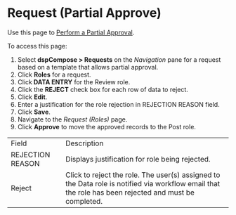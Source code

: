 # Request (Partial Approve)

<div class="use">

Use this page to [Perform a Partial
Approval](../Use_Cases/Review_Request_Data.htm#Perform_a_Partial_Approval).

</div>

To access this page:

1.  Select<span style="font-weight: bold;"> dspCompose \>
    Requests</span> on the *Navigation* pane for a request based on a
    template that allows partial approval.
2.  Click <span style="font-weight: bold;">Roles</span> for a request.
3.  Click<span style="font-weight: bold;"> DATA ENTRY</span> for the
    Review role.
4.  Click the <span style="font-weight: bold;">REJECT</span> check box
    for each row of data to reject.
5.  Click <span style="font-weight: bold;">Edit</span>.
6.  Enter a justification for the role rejection in REJECTION REASON
    field.
7.  Click <span style="font-weight: bold;">Save</span>.
8.  Navigate to the *Request (Roles)* page.
9.  Click <span style="font-weight: bold;">Approve</span> to move the
    approved records to the Post
role.

|                  |                                                                                                                                                       |
| ---------------- | ----------------------------------------------------------------------------------------------------------------------------------------------------- |
| Field            | Description                                                                                                                                           |
| REJECTION REASON | Displays justification for role being rejected.                                                                                                       |
| Reject           | Click to reject the role. The user(s) assigned to the Data role is notified via workflow email that the role has been rejected and must be completed. |
